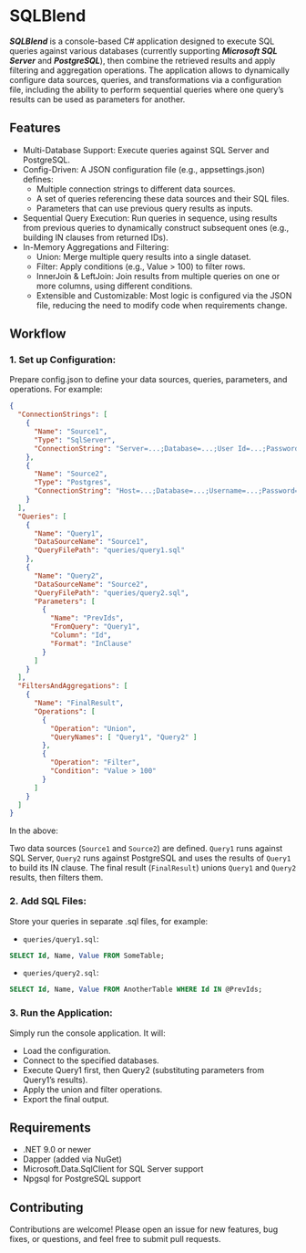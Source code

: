# SQLBlend

***SQLBlend*** is a console-based C# application designed to execute SQL queries against various databases (currently supporting ***Microsoft SQL Server*** and ***PostgreSQL***), then combine the retrieved results and apply filtering and aggregation operations. The application allows to dynamically configure data sources, queries, and transformations via a configuration file, including the ability to perform sequential queries where one query’s results can be used as parameters for another.

## Features
* Multi-Database Support: Execute queries against SQL Server and PostgreSQL.
* Config-Driven: A JSON configuration file (e.g., appsettings.json) defines:
  * Multiple connection strings to different data sources.
  * A set of queries referencing these data sources and their SQL files.
  * Parameters that can use previous query results as inputs.
* Sequential Query Execution: Run queries in sequence, using results from previous queries to dynamically construct subsequent ones (e.g., building IN clauses from returned IDs).
* In-Memory Aggregations and Filtering:
  * Union: Merge multiple query results into a single dataset.
  * Filter: Apply conditions (e.g., Value > 100) to filter rows.
  * InnerJoin & LeftJoin: Join results from multiple queries on one or more columns, using different conditions.
  * Extensible and Customizable: Most logic is configured via the JSON file, reducing the need to modify code when requirements change.
 
## Workflow
### 1. Set up Configuration:
Prepare config.json to define your data sources, queries, parameters, and operations. For example:
```json
{
  "ConnectionStrings": [
    {
      "Name": "Source1",
      "Type": "SqlServer",
      "ConnectionString": "Server=...;Database=...;User Id=...;Password=..."
    },
    {
      "Name": "Source2",
      "Type": "Postgres",
      "ConnectionString": "Host=...;Database=...;Username=...;Password=..."
    }
  ],
  "Queries": [
    {
      "Name": "Query1",
      "DataSourceName": "Source1",
      "QueryFilePath": "queries/query1.sql"
    },
    {
      "Name": "Query2",
      "DataSourceName": "Source2",
      "QueryFilePath": "queries/query2.sql",
      "Parameters": [
        {
          "Name": "PrevIds",
          "FromQuery": "Query1",
          "Column": "Id",
          "Format": "InClause"
        }
      ]
    }
  ],
  "FiltersAndAggregations": [
    {
      "Name": "FinalResult",
      "Operations": [
        {
          "Operation": "Union",
          "QueryNames": [ "Query1", "Query2" ]
        },
        {
          "Operation": "Filter",
          "Condition": "Value > 100"
        }
      ]
    }
  ]
}

```
In the above:

Two data sources (`Source1` and `Source2`) are defined.
`Query1` runs against SQL Server, `Query2` runs against PostgreSQL and uses the results of `Query1` to build its IN clause.
The final result (`FinalResult`) unions `Query1` and `Query2` results, then filters them.

### 2. Add SQL Files:
Store your queries in separate .sql files, for example:
* `queries/query1.sql`:
```sql
SELECT Id, Name, Value FROM SomeTable;
```
* `queries/query2.sql`:
```sql
SELECT Id, Name, Value FROM AnotherTable WHERE Id IN @PrevIds;
```
### 3. Run the Application:
Simply run the console application. It will:
* Load the configuration.
* Connect to the specified databases.
* Execute Query1 first, then Query2 (substituting parameters from Query1’s results).
* Apply the union and filter operations.
* Export the final output.

## Requirements
* .NET 9.0 or newer
* Dapper (added via NuGet)
* Microsoft.Data.SqlClient for SQL Server support
* Npgsql for PostgreSQL support

## Contributing
Contributions are welcome! Please open an issue for new features, bug fixes, or questions, and feel free to submit pull requests.
